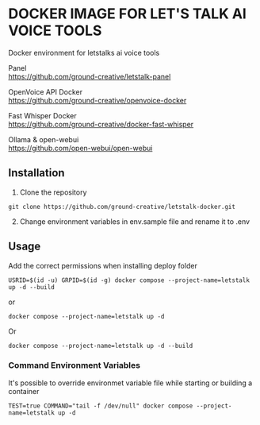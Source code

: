 # DOCKER IMAGE FOR LET'S TALK AI VOICE TOOLS

Docker environment for letstalks ai voice tools

Panel<br />
https://github.com/ground-creative/letstalk-panel

OpenVoice API Docker<br />
https://github.com/ground-creative/openvoice-docker

Fast Whisper Docker<br />
https://github.com/ground-creative/docker-fast-whisper

Ollama & open-webui<br />
https://github.com/open-webui/open-webui

## Installation

1. Clone the repository

```
git clone https://github.com/ground-creative/letstalk-docker.git
```

2. Change environment variables in env.sample file and rename it to .env

## Usage

Add the correct permissions when installing deploy folder

```
USRID=$(id -u) GRPID=$(id -g) docker compose --project-name=letstalk up -d --build
```

or

```
docker compose --project-name=letstalk up -d
```

Or

```
docker compose --project-name=letstalk up -d --build
```

### Command Environment Variables

It's possible to override environmet variable file while starting or building a container

```
TEST=true COMMAND="tail -f /dev/null" docker compose --project-name=letstalk up -d
```
